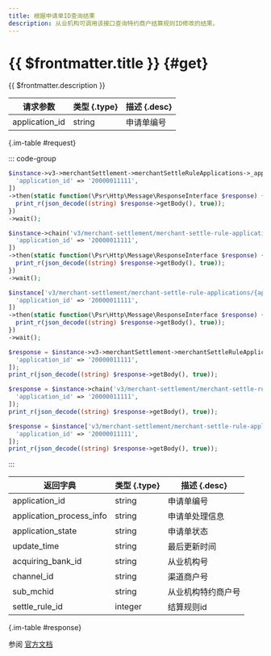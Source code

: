 ```yaml
---
title: 根据申请单ID查询结果
description: 从业机构可调用该接口查询特约商户结算规则ID修改的结果。
---
```


# {{ $frontmatter.title }} {#get}

{{ $frontmatter.description }}

| 请求参数 | 类型 {.type} | 描述 {.desc}
| --- | --- | ---
| application_id | string | 申请单编号

{.im-table #request}

::: code-group

```php [异步纯链式]
$instance->v3->merchantSettlement->merchantSettleRuleApplications->_application_id_->getAsync([
  'application_id' => '20000011111',
])
->then(static function(\Psr\Http\Message\ResponseInterface $response) {
  print_r(json_decode((string) $response->getBody(), true));
})
->wait();
```

```php [异步声明式]
$instance->chain('v3/merchant-settlement/merchant-settle-rule-applications/{application_id}')->getAsync([
  'application_id' => '20000011111',
])
->then(static function(\Psr\Http\Message\ResponseInterface $response) {
  print_r(json_decode((string) $response->getBody(), true));
})
->wait();
```

```php [异步属性式]
$instance['v3/merchant-settlement/merchant-settle-rule-applications/{application_id}']->getAsync([
  'application_id' => '20000011111',
])
->then(static function(\Psr\Http\Message\ResponseInterface $response) {
  print_r(json_decode((string) $response->getBody(), true));
})
->wait();
```

```php [同步纯链式]
$response = $instance->v3->merchantSettlement->merchantSettleRuleApplications->_application_id_->get([
  'application_id' => '20000011111',
]);
print_r(json_decode((string) $response->getBody(), true));
```

```php [同步声明式]
$response = $instance->chain('v3/merchant-settlement/merchant-settle-rule-applications/{application_id}')->get([
  'application_id' => '20000011111',
]);
print_r(json_decode((string) $response->getBody(), true));
```

```php [同步属性式]
$response = $instance['v3/merchant-settlement/merchant-settle-rule-applications/{application_id}']->get([
  'application_id' => '20000011111',
]);
print_r(json_decode((string) $response->getBody(), true));
```

:::

| 返回字典 | 类型 {.type} | 描述 {.desc}
| --- | --- | ---
| application_id | string | 申请单编号
| application_process_info | string | 申请单处理信息
| application_state | string | 申请单状态
| update_time | string | 最后更新时间
| acquiring_bank_id | string | 从业机构号
| channel_id | string | 渠道商户号
| sub_mchid | string | 从业机构特约商户号
| settle_rule_id | integer | 结算规则id

{.im-table #response}

参阅 [官方文档](https://pay.weixin.qq.com/wiki/doc/apiv3_partner/Offline/apis/chapter3_1_2.shtml)

